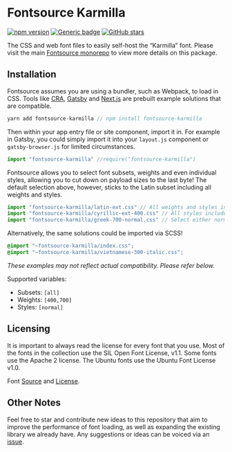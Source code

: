 # Fontsource Karmilla

[![npm version](https://badge.fury.io/js/fontsource-karmilla.svg)](https://github.com/DecliningLotus/fontsource) [![Generic badge](https://img.shields.io/badge/fontsource-passing-brightgreen)](https://github.com/DecliningLotus/fontsource) [![GitHub stars](https://img.shields.io/github/stars/DecliningLotus/fontsource.svg?style=social&label=Star&maxAge=2592000)](https://GitHub.com/DecliningLotus/fontsource/stargazers/)

The CSS and web font files to easily self-host the “Karmilla” font. Please visit the main [Fontsource monorepo](https://github.com/DecliningLotus/fontsource) to view more details on this package.

## Installation

Fontsource assumes you are using a bundler, such as Webpack, to load in CSS. Tools like [CRA](https://create-react-app.dev/), [Gatsby](https://www.gatsbyjs.org/) and [Next.js](https://nextjs.org/) are prebuilt example solutions that are compatible.

```javascript
yarn add fontsource-karmilla // npm install fontsource-karmilla
```

Then within your app entry file or site component, import it in. For example in Gatsby, you could simply import it into your `layout.js` component or `gatsby-browser.js` for limited circumstances.

```javascript
import "fontsource-karmilla" //require("fontsource-karmilla")
```

Fontsource allows you to select font subsets, weights and even individual styles, allowing you to cut down on payload sizes to the last byte! The default selection above, however, sticks to the Latin subset including all weights and styles.

```javascript
import "fontsource-karmilla/latin-ext.css" // All weights and styles included.
import "fontsource-karmilla/cyrillic-ext-400.css" // All styles included.
import "fontsource-karmilla/greek-700-normal.css" // Select either normal or italic.
```

Alternatively, the same solutions could be imported via SCSS!

```scss
@import "~fontsource-karmilla/index.css";
@import "~fontsource-karmilla/vietnamese-300-italic.css";
```

_These examples may not reflect actual compatibility. Please refer below._

Supported variables:

- Subsets: `[all]`
- Weights: `[400,700]`
- Styles: `[normal]`

## Licensing

It is important to always read the license for every font that you use.
Most of the fonts in the collection use the SIL Open Font License, v1.1. Some fonts use the Apache 2 license. The Ubuntu fonts use the Ubuntu Font License v1.0.

Font [Source](https://github.com/ms-studio/karmilla) and [License](https://github.com/ms-studio/karmilla/blob/master/OFL.txt).

## Other Notes

Feel free to star and contribute new ideas to this repository that aim to improve the performance of font loading, as well as expanding the existing library we already have. Any suggestions or ideas can be voiced via an [issue](https://github.com/DecliningLotus/fontsource/issues).
